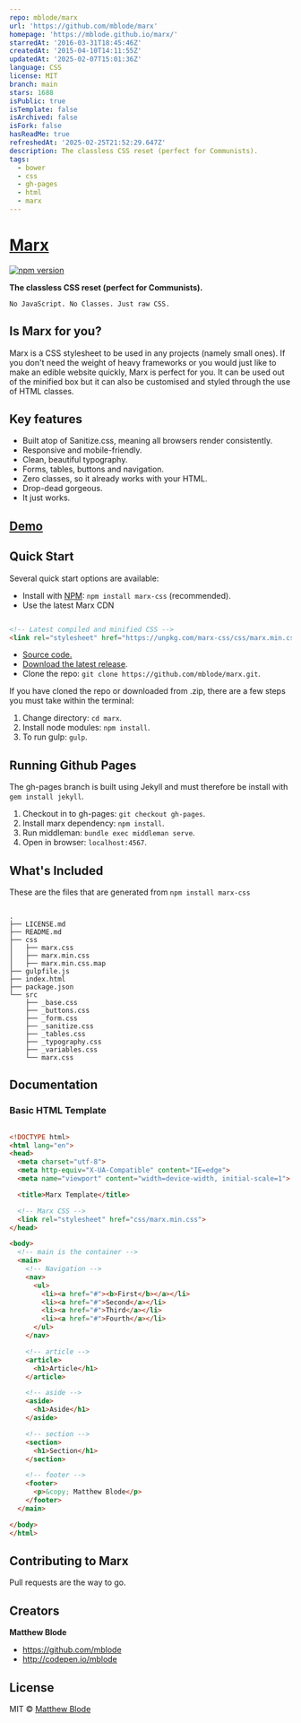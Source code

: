 ```yaml
---
repo: mblode/marx
url: 'https://github.com/mblode/marx'
homepage: 'https://mblode.github.io/marx/'
starredAt: '2016-03-31T18:45:46Z'
createdAt: '2015-04-10T14:11:55Z'
updatedAt: '2025-02-07T15:01:36Z'
language: CSS
license: MIT
branch: main
stars: 1688
isPublic: true
isTemplate: false
isArchived: false
isFork: false
hasReadMe: true
refreshedAt: '2025-02-25T21:52:29.647Z'
description: The classless CSS reset (perfect for Communists).
tags:
  - bower
  - css
  - gh-pages
  - html
  - marx
---
```


# [Marx](http://mblode.github.io/marx/)

[![npm version](https://img.shields.io/npm/v/marx-css.svg)](https://www.npmjs.com/package/marx-css)

**The classless CSS reset (perfect for Communists).**

    No JavaScript. No Classes. Just raw CSS.

## Is Marx for you?

Marx is a CSS stylesheet to be used in any projects (namely small ones). If you don't need the weight of heavy frameworks or you would just like to make an edible website quickly, Marx is perfect for you. It can be used out of the minified box but it can also be customised and styled through the use of HTML classes.

## Key features

- Built atop of Sanitize.css, meaning all browsers render consistently.
- Responsive and mobile-friendly.
- Clean, beautiful typography.
- Forms, tables, buttons and navigation.
- Zero classes, so it already works with your HTML.
- Drop-dead gorgeous.
- It just works.


## [Demo](http://codepen.io/mblode/details/JdYbJj)

## Quick Start

Several quick start options are available:

- Install with [NPM](https://www.npmjs.com/): `npm install marx-css` (recommended).
- Use the latest Marx CDN

``` html

<!-- Latest compiled and minified CSS -->
<link rel="stylesheet" href="https://unpkg.com/marx-css/css/marx.min.css">

```
- [Source code.](https://raw.githubusercontent.com/mblode/marx/master/css/marx.min.css)
- [Download the latest release](https://github.com/mblode/marx/archive/master.zip).
- Clone the repo: `git clone https://github.com/mblode/marx.git`.

If you have cloned the repo or downloaded from .zip, there are a few steps you must take within the terminal:

1. Change directory: `cd marx`.
2. Install node modules: `npm install`.
4. To run gulp: `gulp`.

## Running Github Pages

The gh-pages branch is built using Jekyll and must therefore be install with `gem install jekyll`.

1. Checkout in to gh-pages: `git checkout gh-pages`.
2. Install marx dependency: `npm install`.
3. Run middleman: `bundle exec middleman serve`.
4. Open in browser: `localhost:4567`.

## What's Included

These are the files that are generated from `npm install marx-css`

```

.
├── LICENSE.md
├── README.md
├── css
│   ├── marx.css
│   ├── marx.min.css
│   ├── marx.min.css.map
├── gulpfile.js
├── index.html
├── package.json
└── src
    ├── _base.css
    ├── _buttons.css
    ├── _form.css
    ├── _sanitize.css
    ├── _tables.css
    ├── _typography.css
    ├── _variables.css
    └── marx.css

```

## Documentation

### Basic HTML Template

```html

<!DOCTYPE html>
<html lang="en">
<head>
  <meta charset="utf-8">
  <meta http-equiv="X-UA-Compatible" content="IE=edge">
  <meta name="viewport" content="width=device-width, initial-scale=1">

  <title>Marx Template</title>

  <!-- Marx CSS -->
  <link rel="stylesheet" href="css/marx.min.css">
</head>

<body>
  <!-- main is the container -->
  <main>
    <!-- Navigation -->
    <nav>
      <ul>
        <li><a href="#"><b>First</b></a></li>
        <li><a href="#">Second</a></li>
        <li><a href="#">Third</a></li>
        <li><a href="#">Fourth</a></li>
      </ul>
    </nav>

    <!-- article -->
    <article>
      <h1>Article</h1>
    </article>

    <!-- aside -->
    <aside>
      <h1>Aside</h1>
    </aside>

    <!-- section -->
    <section>
      <h1>Section</h1>
    </section>

    <!-- footer -->
    <footer>
      <p>&copy; Matthew Blode</p>
    </footer>
  </main>

</body>
</html>

```

## Contributing to Marx

Pull requests are the way to go.


## Creators

**Matthew Blode**

- <https://github.com/mblode>
- <http://codepen.io/mblode>

## License

MIT © [Matthew Blode](http://matthewblode.com)
